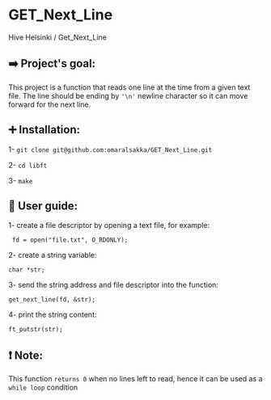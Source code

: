 # GET_Next_Line
Hive Helsinki / Get_Next_Line 

## :arrow_right: Project's goal:

This project is a function that reads one line at the time from a given text file.
The line should be ending by ```'\n'``` newline character so it can move forward for
the next line.

## 	:heavy_plus_sign: Installation:

1-  ```git clone git@github.com:omaralsakka/GET_Next_Line.git```

2-  ```cd libft```

3-  ```make```

## :open_book: User guide:

1-  create a file descriptor by opening a text file, for example:

``` fd = open("file.txt", O_RDONLY);```

2-  create a string variable:

```char *str;```

3-  send the string address and file descriptor into the function:

```get_next_line(fd, &str);```

4-  print the string content:

```ft_putstr(str);```

## :exclamation: Note:

This function ```returns 0``` when no lines left to read, hence it can be used as a ```while loop``` condition
